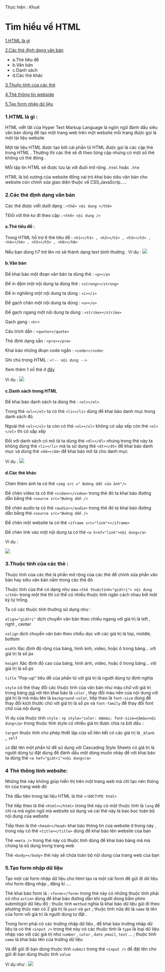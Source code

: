 Thực hiện : Khuê

# Tìm hiểu về HTML

[1.HTML là gì](#htmllagi)
  
[2.Các thẻ định dạng văn bản](#tagvanban)
<ul>  
<li>a.Thẻ tiêu đề</li>
<li>b.Văn bản </li>  
<li>c.Danh sách </li>
<li>d.Các thẻ khác </li>
</ul>

[3.Thuộc tính của các thẻ](#thuoctinh)

[4.Thẻ thông tin webside](#thongtin)

[5.Tạo form nhập dữ liệu](#form)
<a name = "htmllagi"></a>
### 1.HTML là gì :

HTML viết tắt của Hyper Text Markup Language là ngôn ngữ đánh dấu siêu văn bản dùng để tạo một trang web trên một website mỗi trang được gọi là một tài liệu website 

Một tài liệu HTML được tạo bởi cái phần tử HTML được gọi là các cặp thẻ trong HTML . Thường thì các thẻ sẽ đi theo từng cặp nhưng có một số thẻ không có thẻ đóng . 

Mỗi tập tin HTML sẽ được lưu lại với đuôi mở rộng `.html` hoặc `.htm`

HTML là bộ xương của website đống vai trò khai báo siêu văn bản cho website còn chỉnh sửa giao diện thuộc về CSS,JavaScrip.....
<a name = "tagvanban"></a>
### 2.Các thẻ định dạng văn bản 

Các thẻ được viết dưới dạng : `<thẻ> nội dung </thẻ>`

TĐối với thẻ ko đi theo cặp : `<thẻ> nội dung />`

#### a.Thẻ tiêu đề :

Trong HTML hổ trợ 6 thẻ tiêu đề : `<h1></h1> , <h2></h2> , <h3></h3> , <h4></h4> , <h5></h5> , <h6></h6>` 

Nếu bạn dùng h7 trở lên nó sẽ thành dạng text bình thường . Ví dụ :
<img src ="http://sv1.upsieutoc.com/2016/12/10/html1.png">

#### b.Văn bản 

Để khai báo một đoạn văn bản ta dùng thẻ : `<p></p>`

Để in đậm một nội dung ta dùng thẻ : `<strong></strong>`

Để in nghiêng một nội dung ta dùng : `<i></i>`

Để gạch chân một nội dung ta dùng : `<u></u>`

Để gạch ngang một nội dung ta dùng : `<strike></strike>`

Gạch gang : `<hr>`

Câu trích dẫn : `<quote></quote>`

Thẻ định dạng sẵn : `<pre></pre>`

Khai báo những đoạn code ngắn : `<code></code>`

Ghi chú trong HTML : `<!-- nội dung -->`


Xem thêm 1 số thẻ ở [đây](http://hocwebchuan.com/reference/tag/)

Ví dụ :
<img src ="http://sv1.upsieutoc.com/2016/12/10/html2.png">
#### c.Danh sách trong HTML 

Để khai báo danh sách ta dùng thẻ : `<ol></ol>`

Trong thẻ `<ol></ol>` ta có thẻ `<li></li>` dùng để khai báo danh mục trong danh sách đó.

Ngoài thẻ `<ol></ol>` ta còn có thẻ `<ul></ul>` không có sắp xếp còn thẻ `<ol></ol>` thì có sắp xếp 

Đối với danh sách có mô tả ta dùng thẻ `<dl></dl>` nhưng trong thẻ này ta không dùng thẻ `<li></li>` mà ta sử dụng thẻ `<dt></dt>` để khai báo danh mục và dùng thẻ `<dd></dd>` để khai báo mô tả cho danh mục 

Ví dụ :
<img src ="http://sv1.upsieutoc.com/2016/12/10/html3.png">

#### d.Các thẻ khác

Chèn thêm ảnh ta có thẻ `<img src =" Đường dẫn của ảnh"/>`

Để chèn video ta có thẻ `<video></video>` trong thẻ đó ta khai báo đường dẫn bằng thẻ `<source src="Đường dẫn />`

Để chèn audio ta có thẻ `<audio></audio>` trong thẻ đó ta khai báo đường dẫn bằng thẻ `<source src="Đường dẫn />`

Để chèn một website ta có thẻ `<iframe src="link"></iframe>`

Đề chèn link vào một nội dung ta có thẻ `<a href="link">nội dung</a>`

Ví dụ :

<img src="http://sv1.upsieutoc.com/2016/12/10/html4.png">

<a name = "thuoctinh"></a>
### 3.Thuộc tính của các thẻ :

Thuộc tính của các thẻ là phần mở rộng của các thẻ để chỉnh sửa phần văn bản hay siêu văn bản nằm trong các thẻ đó 

Thuộc tính của thẻ có dạng như sau `<thẻ thuộctính="giátrị"> nội dung </thẻ>` trong một thẻ thì có thể có nhiều thuộc tính ngăn cách nhau bởi một ký tự trống.

Ta có các thuộc tính thường sử dụng như : 

`align="giátrị"` dịch chuyển văn bản theo chiều ngang với giá trị là left , right , center

`valign` dịch chuyển văn bản theo chiều dọc với các giá trị là top, middle, bottom 

`width` Xác định độ rộng của bảng, hình ảnh, video, hoặc ô trong bảng... với giá trị là số px

`height` Xác định độ cao của bảng, hình ảnh, video, hoặc ô trong bảng... với giá trị là số px 

`title` "Pop-up" tiêu đề của phần tử với giá trị là người dùng tự định nghĩa 

`style` có thẻ thay đổi các thuộc tính của văn bản như màu chữ với giá trị trong bảng [mã](http://www.w3schools.com/cssref/css_colors.asp) với tên khai báo là `color` , thay đổi màu nền của nội dung với giá trị là mã màu tên là `background-color`, tiếp theo là `font-size` dùng để thay đổi kích thước chữ với giá trị là số px và `font-family` để thay đổi font chữ của nội dung 

Ví dụ của thuộc tính `style` : `<p style="color: mãmàu; font-size=nãmàu>nội dung</p>` trong thuộc tính style có nhiều giá trị được chia ra bởi dấu `:` 

`target` thuộc tính cho phép thiết lập cửa sổ liên kết có các giá trị là `_blank` ,`_self` 

`id` đặt tên một phần tử để sử dụng với Cascading Style Sheets có giá trị là người dùng tự đặt dùng để đánh dấu một dòng muốn nhảy để với khai báo ta dùng thẻ `<a hef="giátrị">nội dung</a>`
<a name = "thongtin"></a>
### 4 Thẻ thông tinh website:

Những thẻ này không giúp hiển thị trên một trang web mà chỉ tạo nên thông tin của trang web đó 

Thẻ đầu tiên trong tài liệu HTML là thẻ `<!DOCTYPE html>`

Thẻ tiếp theo là thẻ `<html></html>` trong thẻ này có một thuộc tính là `lang` để chỉ ra mã ngôn ngữ mà website sử dụng và cái thẻ này là bao bọc toàn bộ nội dung của website 

Tiếp theo là thẻ `<head></head>` khai báo thông tin của website ở trong này , trong này có thẻ `<title></title>` dùng để khai báo tên website của bạn 

Thẻ `<meta />` trong thẻ này có thuộc tính dùng để khai báo bảng mã mà chúng ta sử dụng trong trang web 

Thẻ `<body></body>` thẻ này sẽ chứa toàn bộ nội dung của trang web của bạn 

<a name = "form"></a>
### 5.Tạo form nhập dữ liệu 

Tạo một cái form nhập dữ liệu cho html tạo ra một cái form để gửi đi dữ liệu như form đăng nhập , đăng kí ....

Thẻ khai báo form là : `<form></form>` trong thẻ này có những thuộc tính phải có như `action` dùng để khai báo đường dẫn khi người dùng bấm phim submit(gửi dữ liệu đi) ; thuộc tính `method` nghĩa là khai báo dữ liệu gửi đi theo phương thức nào có 2 giá trị là `post` và `get` ; thuộc tính nữa đó là `name` là tên của form với giá trị là người dùng tự đặt .

Trong form phải có các trường nhập dữ liệu , để khai báo trường nhập dữ liệu ta có thẻ `<input />` trong thẻ này có các thuộc tính là `type` là loại dữ liệu nhập vào với các giá trị như `number` , `color`  , `date` ,`email`, `text` ... ;  thuộc tính `name` là khai báo tên của trường dữ liệu  

Và để gửi đi bạn dùng thuộc tính `submit` trong thẻ `<input />` để đặt tên cho gửi đi bạn dùng thuộc tính `value` 

Ví dụ như : 
<img src="http://sv1.upsieutoc.com/2016/12/11/html5.png">






